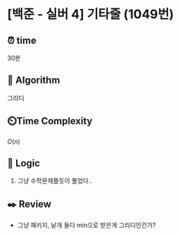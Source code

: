 # [백준 - 실버 4] 기타줄 (1049번)

## ⏰ **time**

30분

## :pushpin: **Algorithm**

그리디

## ⏲️**Time Complexity**

$O(n)$

## :round_pushpin: **Logic**

1. 그냥 수학문제풀듯이 풀었다..

## :black_nib: **Review**

- 그냥 패키지, 낱개 둘다 min으로 받은게 그리디인건가?
